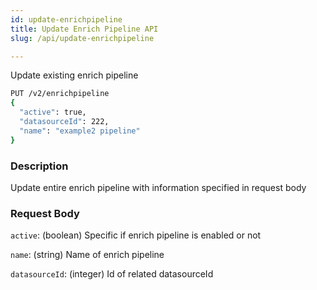 ```yaml
---
id: update-enrichpipeline
title: Update Enrich Pipeline API
slug: /api/update-enrichpipeline

---
```


Update existing enrich pipeline

```bash
PUT /v2/enrichpipeline
{
  "active": true,
  "datasourceId": 222,
  "name": "example2 pipeline"
}
```

### Description

Update entire enrich pipeline with information specified in request body

### Request Body

`active`: (boolean) Specific if enrich pipeline is enabled or not

`name`: (string) Name of enrich pipeline

`datasourceId`: (integer) Id of related datasourceId
